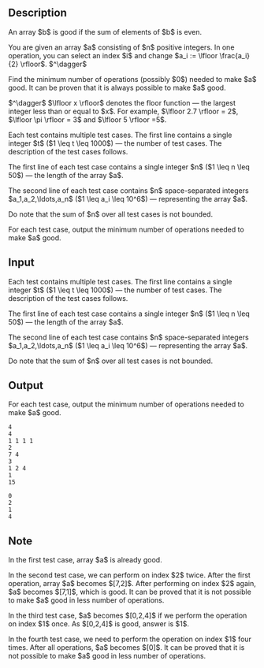 ## Description

<div><p>An array $b$ is <span class="tex-font-style-it">good</span> if the sum of elements of $b$ is even. </p><p>You are given an array $a$ consisting of $n$ positive integers. In one operation, you can select an index $i$ and change $a_i := \lfloor \frac{a_i}{2} \rfloor$. $^\dagger$</p><p>Find the minimum number of operations (possibly $0$) needed to make $a$ good. It can be proven that it is <span class="tex-font-style-bf">always</span> possible to make $a$ good.</p><p>$^\dagger$ $\lfloor x \rfloor$ denotes the floor function — the largest integer less than or equal to $x$. For example, $\lfloor 2.7 \rfloor = 2$, $\lfloor \pi \rfloor = 3$ and $\lfloor 5 \rfloor =5$.</p></div><div class="input-specification"><p>Each test contains multiple test cases. The first line contains a single integer $t$ ($1 \leq t \leq 1000$) — the number of test cases. The description of the test cases follows.</p><p>The first line of each test case contains a single integer $n$ ($1 \leq n \leq 50$) — the length of the array $a$.</p><p>The second line of each test case contains $n$ space-separated integers $a_1,a_2,\ldots,a_n$ ($1 \leq a_i \leq 10^6$) — representing the array $a$.</p><p>Do note that the sum of $n$ over all test cases is not bounded.</p></div><div class="output-specification"><p>For each test case, output the minimum number of operations needed to make $a$ good.</p></div>

## Input

<p>Each test contains multiple test cases. The first line contains a single integer $t$ ($1 \leq t \leq 1000$) — the number of test cases. The description of the test cases follows.</p><p>The first line of each test case contains a single integer $n$ ($1 \leq n \leq 50$) — the length of the array $a$.</p><p>The second line of each test case contains $n$ space-separated integers $a_1,a_2,\ldots,a_n$ ($1 \leq a_i \leq 10^6$) — representing the array $a$.</p><p>Do note that the sum of $n$ over all test cases is not bounded.</p>

## Output

<p>For each test case, output the minimum number of operations needed to make $a$ good.</p>





```input1|2,3,6,7
4
4
1 1 1 1
2
7 4
3
1 2 4
1
15
```




```output1
0
2
1
4
```



## Note

<p>In the first test case, array $a$ is already <span class="tex-font-style-it">good</span>.</p><p>In the second test case, we can perform on index $2$ twice. After the first operation, array $a$ becomes $[7,2]$. After performing on index $2$ again, $a$ becomes $[7,1]$, which is <span class="tex-font-style-it">good</span>. It can be proved that it is not possible to make $a$ <span class="tex-font-style-it">good</span> in less number of operations.</p><p>In the third test case, $a$ becomes $[0,2,4]$ if we perform the operation on index $1$ once. As $[0,2,4]$ is <span class="tex-font-style-it">good</span>, answer is $1$.</p><p>In the fourth test case, we need to perform the operation on index $1$ four times. After all operations, $a$ becomes $[0]$. It can be proved that it is not possible to make $a$ <span class="tex-font-style-it">good</span> in less number of operations.</p>
